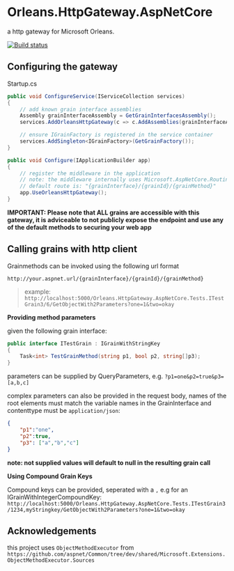 # Orleans.HttpGateway.AspNetCore
a http gateway for Microsoft Orleans.

[![Build status](https://ci.appveyor.com/api/projects/status/6omov0335yw8a9c5?svg=true)](https://ci.appveyor.com/project/rikbosch/orleans-httpgateway-aspnetcore)



## Configuring the gateway

Startup.cs

``` csharp
public void ConfigureService(IServiceCollection services)
{
    // add known grain interface assemblies
    Assembly grainInterfaceAssembly = GetGrainInterfacesAssembly();
    services.AddOrleansHttpGateway(c => c.AddAssemblies(grainInterfaceAssembly));

    // ensure IGrainFactory is registered in the service container
    services.AddSingleton<IGrainFactory>(GetGrainFactory());
}

public void Configure(IApplicationBuilder app)
{
    // register the middleware in the application
    // note: the middleware internally uses Microsoft.AspNetCore.Routing
    // default route is: "{grainInterface}/{grainId}/{grainMethod}"
    app.UseOrleansHttpGateway();
}

```

__IMPORTANT: Please note that ALL grains are accessible with this gateway, it is adviceable to not publicly expose the endpoint and use any of the default methods to securing your web app__

## Calling grains with http client

Grainmethods can be invoked using the following url format

`http://your.aspnet.url/{grainInterface}/{grainId}/{grainMethod}`

> example: `http://localhost:5000/Orleans.HttpGateway.AspNetCore.Tests.ITestGrain3/6/GetObjectWith2Parameters?one=1&two=okay`

**Providing method parameters**

given the following grain interface:

```csharp
public interface ITestGrain : IGrainWithStringKey
{
    Task<int> TestGrainMethod(string p1, bool p2, string[]p3);
}
```

parameters can be supplied by QueryParameters, e.g. `?p1=one&p2=true&p3=[a,b,c]`

complex parameters can also be provided in the request body, names of the root elements must match the variable names in the GrainInterface and contenttype must be `application/json`:

```json
{
    "p1":"one",
    "p2":true,
    "p3": ["a","b","c"]
}
```

__note: not supplied values will default to null in the resulting grain call__

**Using Compound Grain Keys**

Compound keys can be provided, seperated with a `,`
e.g for an IGrainWithIntegerCompoundKey: `http://localhost:5000/Orleans.HttpGateway.AspNetCore.Tests.ITestGrain3/1234,myStringkey/GetObjectWith2Parameters?one=1&two=okay`




## Acknowledgements

this project uses `ObjectMethodExecutor` from `https://github.com/aspnet/Common/tree/dev/shared/Microsoft.Extensions.ObjectMethodExecutor.Sources`







